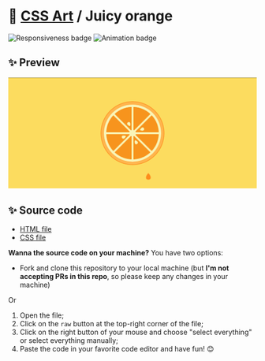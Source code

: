 # 🎨 [CSS Art](https://github.com/bugahontas/css-art) / Juicy orange

![Responsiveness badge](https://img.shields.io/static/v1?label=Responsive&message=No&color=red&style=for-the-badge)
![Animation badge](https://img.shields.io/static/v1?label=Animation&message=Yes&color=orange&style=for-the-badge)

## ✨ Preview

![Preview](screenshot/juicy-orange.png)

## ✨ Source code

- [HTML file](https://github.com/bugahontas/css-art/blob/main/juicy-orange/juicy-orange.html)
- [CSS file](https://github.com/bugahontas/css-art/blob/main/juicy-orange/juicy-orange.css)

**Wanna the source code on your machine?** You have two options:
- Fork and clone this repository to your local machine (but **I'm not accepting PRs in this repo**, so please keep any changes in your machine)
 
Or  

1. Open the file;
2. Click on the ```raw``` button at the top-right corner of the file;
3. Click on the right button of your mouse and choose "select everything" or select everything manually;
4. Paste the code in your favorite code editor and have fun! 😊 

